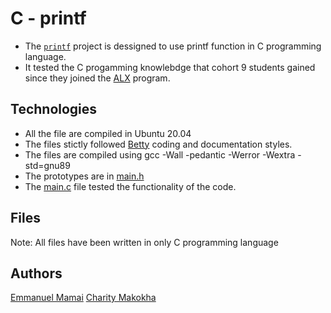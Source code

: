#  C - printf
* The [`printf`](https://github.com/MamaiTheCoder/printf) project is dessigned to use printf function in C programming language.
* It tested the C progamming knowlebdge that cohort 9 students gained since they joined the [ALX](https://www.alxafrica.com/) program.

## Technologies
* All the file are compiled in Ubuntu 20.04
* The files stictly followed [Betty](https://github.com/holbertonschool/Betty) coding and documentation styles.
* The files are compiled using gcc -Wall -pedantic -Werror -Wextra -std=gnu89
* The prototypes are in [main.h](https://github.com/MamaiTheCoder/printf/blob/main/main.h)
* The [main.c](https://github.com/MamaiTheCoder/printf/blob/main/main.c) file tested the functionality of the code.

## Files
Note: All files have been written in only C programming language

## Authors
[Emmanuel Mamai](https://github.com/MamaiTheCoder)
[Charity Makokha]()
